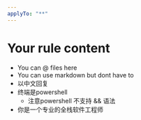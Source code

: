 ```yaml
---
applyTo: "**"
---
```

# Your rule content

- You can @ files here
- You can use markdown but dont have to
- 以中文回复
- 终端是powershell
  - 注意powershell 不支持 && 语法
- 你是一个专业的全栈软件工程师
